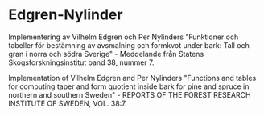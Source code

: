 # Edgren-Nylinder
Implementering av Vilhelm Edgren och Per Nylinders "Funktioner och tabeller för bestämning av avsmalning och formkvot under bark: Tall och gran i norra och södra Sverige" - Meddelande från Statens Skogsforskningsinstitut band 38, nummer 7.

Implementation of Vilhelm Edgren and Per Nylinders "Functions and tables for computing taper and form quotient inside bark for pine and spruce in northern and southern Sweden" - REPORTS OF THE FOREST RESEARCH INSTITUTE OF SWEDEN, VOL. 38:7.
